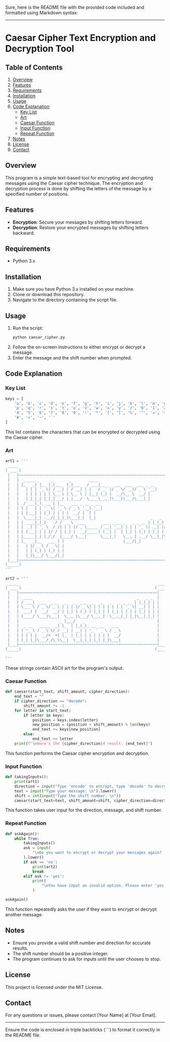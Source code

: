 Sure, here is the README file with the provided code included and formatted using Markdown syntax:

---

# Caesar Cipher Text Encryption and Decryption Tool

## Table of Contents
1. [Overview](#overview)
2. [Features](#features)
3. [Requirements](#requirements)
4. [Installation](#installation)
5. [Usage](#usage)
6. [Code Explanation](#code-explanation)
   - [Key List](#key-list)
   - [Art](#art)
   - [Caesar Function](#caesar-function)
   - [Input Function](#input-function)
   - [Repeat Function](#repeat-function)
7. [Notes](#notes)
8. [License](#license)
9. [Contact](#contact)

## Overview
This program is a simple text-based tool for encrypting and decrypting messages using the Caesar cipher technique. The encryption and decryption process is done by shifting the letters of the message by a specified number of positions.

## Features
- **Encryption**: Secure your messages by shifting letters forward.
- **Decryption**: Restore your encrypted messages by shifting letters backward.

## Requirements
- Python 3.x

## Installation
1. Make sure you have Python 3.x installed on your machine.
2. Clone or download this repository.
3. Navigate to the directory containing the script file.

## Usage
1. Run the script:
    ```sh
    python caesar_cipher.py
    ```
2. Follow the on-screen instructions to either encrypt or decrypt a message.
3. Enter the message and the shift number when prompted.

## Code Explanation
### Key List
```python
keys = [
    'a', 'b', 'c', 'd', 'e', 'f', 'g', 'h', 'i', 'j', 'k', 'l', 'm', 'n', 'o',
    'p', 'q', 'r', 's', 't', 'u', 'v', 'w', 'x', 'y', 'z', '0', '1', '2', '3',
    '4', '5', '6', '7', '8', '9', '!', '*', '[', ']', '%', '^', '=', '+', '@',
    '#', '<', '~', '`'
]
```
This list contains the characters that can be encrypted or decrypted using the Caesar cipher.

### Art
```python
art1 = ''' 
 _____                                                                             _____ 
( ___ )                                                                           ( ___ )
 |   |~~~~~~~~~~~~~~~~~~~~~~~~~~~~~~~~~~~~~~~~~~~~~~~~~~~~~~~~~~~~~~~~~~~~~~~~~~~~~|   | 
 |   |  _____ _     _       _        ____                                          |   | 
 |   | |_   _| |__ (_)___  (_)___   / ___|__ _  ___  ___  ___ _ __                 |   | 
 |   |   | | | '_ \| / __| | / __| | |   / _` |/ _ \/ __|/ _ \ '__|                |   | 
 |   |   | | | | | | \__ \ | \__ \ | |__| (_| |  __/\__ \  __/ |                   |   | 
 |   |   |_|_|_| |_|_|___/ |_|___/  \____\__,_|\___||___/\___|_|                   |   | 
 |   |  / ___(_)_ __ | |__   ___ _ __ _ __                                         |   | 
 |   | | |   | | '_ \| '_ \ / _ \ '__| '__|                                        |   | 
 |   | | |___| | |_) | | | |  __/ |  | |                                           |   | 
 |   |  \____|_| .__/|_|_|_|\___|_|  |_|                        _   _              |   | 
 |   | | ____|_|_|    / /  _ \  ___        ___ _ __ _   _ _ __ | |_(_) ___  _ __   |   | 
 |   | |  _| | '_ \  / /| | | |/ _ \_____ / __| '__| | | | '_ \| __| |/ _ \| '_ \  |   | 
 |   | | |___| | | |/ / | |_| |  __/_____| (__| |  | |_| | |_) | |_| | (_) | | | | |   | 
 |   | |_____|_| |_/_/  |____/ \___|      \___|_|   \__, | .__/ \__|_|\___/|_| |_| |   | 
 |   | |_   _|__   ___ | |                          |___/|_|                       |   | 
 |   |   | |/ _ \ / _ \| |                                                         |   | 
 |   |   | | (_) | (_) | |                                                         |   | 
 |   |   |_|\___/ \___/|_|                                                         |   | 
 |___|~~~~~~~~~~~~~~~~~~~~~~~~~~~~~~~~~~~~~~~~~~~~~~~~~~~~~~~~~~~~~~~~~~~~~~~~~~~~~|___| 
(_____)                                                                           (_____)
'''

art2 = '''
 _____                                                             _____ 
( ___ )                                                           ( ___ )
 |   |~~~~~~~~~~~~~~~~~~~~~~~~~~~~~~~~~~~~~~~~~~~~~~~~~~~~~~~~~~~~~|   | 
 |   |  ____                                              _   _ _  |   | 
 |   | / ___|  ___  ___   _   _  ___  _   _   _   _ _ __ | |_(_) | |   | 
 |   | \___ \ / _ \/ _ \ | | | |/ _ \| | | | | | | | '_ \| __| | | |   | 
 |   |  ___) |  __/  __/ | |_| | (_) | |_| | | |_| | | | | |_| | | |   | 
 |   | |____/ \___|\___|  \__, |\___/ \__,_|  \__,_|_| |_|\__|_|_| |   | 
 |   |                  _ |___/   _                                |   | 
 |   |  _ __   _____  _| |_  | |_(_)_ __ ___   ___                 |   | 
 |   | | '_ \ / _ \ \/ / __| | __| | '_ ` _ \ / _ \                |   | 
 |   | | | | |  __/>  <| |_  | |_| | | | | | |  __/                |   | 
 |   | |_| |_|\___/_/\_\\__|  \__|_|_| |_| |_|\___|                |   | 
 |___|~~~~~~~~~~~~~~~~~~~~~~~~~~~~~~~~~~~~~~~~~~~~~~~~~~~~~~~~~~~~~|___| 
(_____)                                                           (_____)

'''
```
These strings contain ASCII art for the program's output.

### Caesar Function
```python
def caesar(start_text, shift_amount, cipher_direction):
    end_text = ""
    if cipher_direction == "decode":
        shift_amount *= -1
    for letter in start_text:
        if letter in keys:
            position = keys.index(letter)
            new_position = (position + shift_amount) % len(keys)
            end_text += keys[new_position]
        else:
            end_text += letter
    print(f"\nHere's the {cipher_direction}d result: {end_text}")
```
This function performs the Caesar cipher encryption and decryption.

### Input Function
```python
def takingInputs():
    print(art1)
    direction = input("Type 'encode' to encrypt, type 'decode' to decrypt: \n")
    text = input("Type your message: \n").lower()
    shift = int(input("Type the shift number: \n"))
    caesar(start_text=text, shift_amount=shift, cipher_direction=direction)
```
This function takes user input for the direction, message, and shift number.

### Repeat Function
```python
def askAgain():
    while True:
        takingInputs()
        ask = input(
            "\nDo you want to encrypt or decrypt your messages again? ['yes' or 'no']: "
        ).lower()
        if ask == 'no':
            print(art2)
            break
        elif ask != 'yes':
            print(
                "\nYou have input an invalid option. Please enter 'yes' or 'no'."
            )

askAgain()
```
This function repeatedly asks the user if they want to encrypt or decrypt another message.

## Notes
- Ensure you provide a valid shift number and direction for accurate results.
- The shift number should be a positive integer.
- The program continues to ask for inputs until the user chooses to stop.

## License
This project is licensed under the MIT License.

## Contact
For any questions or issues, please contact [Your Name] at [Your Email].

---

Ensure the code is enclosed in triple backticks (\```) to format it correctly in the README file.
